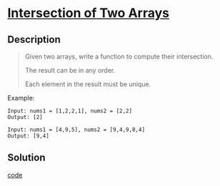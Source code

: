 # [Intersection of Two Arrays](https://leetcode.com/problems/intersection-of-two-arrays/)

## Description
>Given two arrays, write a function to compute their intersection.
>
>The result can be in any order.
>
>Each element in the result must be unique.

Example:

```
Input: nums1 = [1,2,2,1], nums2 = [2,2]
Output: [2]

Input: nums1 = [4,9,5], nums2 = [9,4,9,8,4]
Output: [9,4]
```

## Solution

[code](./intersection_of_two_arrays.go)
